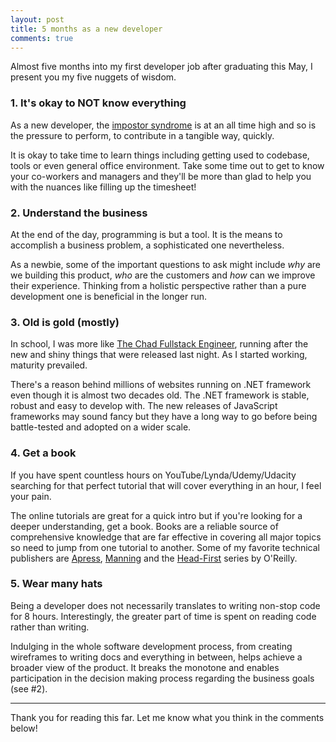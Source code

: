 ```yaml
---
layout: post
title: 5 months as a new developer
comments: true
---
```


Almost five months into my first developer job after graduating this May, I present you my five nuggets of wisdom.  

### **1. It's okay to NOT know everything**

As a new developer, the [impostor syndrome](https://en.wikipedia.org/wiki/Impostor_syndrome) is at an all time high and so is the pressure to perform, to contribute in a tangible way, quickly. 

It is okay to take time to learn things including getting used to codebase, tools or even general office environment. Take some time out to get to know your co-workers and managers and they'll be more than glad to help you with the nuances like filling up the timesheet!

### **2. Understand the business**

At the end of the day, programming is but a tool. It is the means to accomplish a business problem, a sophisticated one nevertheless. 

As a newbie, some of the important questions to ask might include *why* are we building this product, *who* are the customers and *how* can we improve their experience. Thinking from a holistic perspective rather than a pure development one is beneficial in the longer run.

### **3. Old is gold (mostly)**

In school, I was more like [The Chad Fullstack Engineer](https://i.redd.it/nnpuzckhlnlz.png), running after the new and shiny things that were released last night. As I started working, maturity prevailed. 

There's a reason behind millions of websites running on .NET framework even though it is almost two decades old. The .NET framework is stable, robust and easy to develop with. The new releases of JavaScript frameworks may sound fancy but they have a long way to go before being battle-tested and adopted on a wider scale. 

### **4. Get a book**

If you have spent countless hours on YouTube/Lynda/Udemy/Udacity searching for that perfect tutorial that will cover everything in an hour, I feel your pain. 

The online tutorials are great for a quick intro but if you're looking for a deeper understanding, get a book. Books are a reliable source of comprehensive knowledge that are far effective in covering all major topics so need to jump from one tutorial to another. Some of my favorite technical publishers are [Apress](http://www.apress.com/us/), [Manning](https://www.manning.com/) and the [Head-First](http://headfirstlabs.com/) series by O'Reilly.

### **5. Wear many hats**

Being a developer does not necessarily translates to writing non-stop code for 8 hours. Interestingly, the greater part of time is spent on reading code rather than writing.

Indulging in the whole software development process, from creating wireframes to writing docs and everything in between, helps achieve a broader view of the product. It breaks the monotone and enables participation in the decision making process regarding the business goals (see #2).

*******

Thank you for reading this far. Let me know what you think in the comments below!